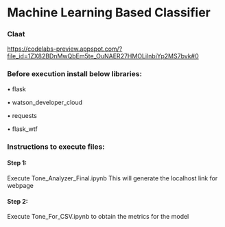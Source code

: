 # Machine Learning Based Classifier

### Claat

https://codelabs-preview.appspot.com/?file_id=1ZX82BDnMwQbEm5te_OuNAER27HMOLilnbiYp2MS7bvk#0

### Before execution install below libraries:

•	flask

•	watson_developer_cloud

•	requests

•	flask_wtf

### Instructions to execute files:

#### Step 1: 

Execute Tone_Analyzer_Final.ipynb This will generate the localhost link for webpage

#### Step 2: 

Execute Tone_For_CSV.ipynb to obtain the metrics for the model


